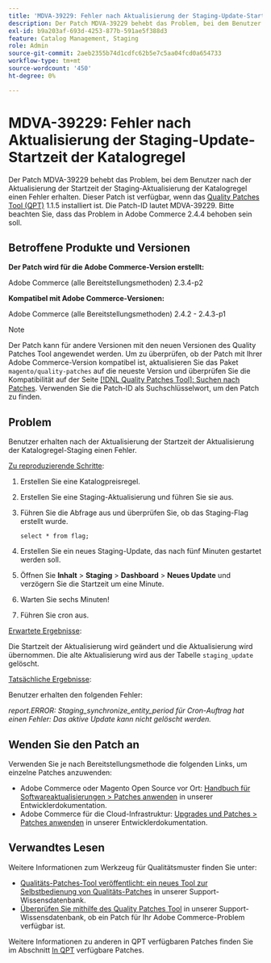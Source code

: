 ```yaml
---
title: 'MDVA-39229: Fehler nach Aktualisierung der Staging-Update-Startzeit der Katalogregel'
description: Der Patch MDVA-39229 behebt das Problem, bei dem Benutzer nach der Aktualisierung der Startzeit der Staging-Aktualisierung der Katalogregel einen Fehler erhalten. Dieser Patch ist verfügbar, wenn das [Quality Patches Tool (QPT)](https://experienceleague.adobe.com/en/docs/commerce-operations/upgrade-guide/patches/overview) 1.1.5 installiert ist. Die Patch-ID lautet MDVA-39229. Bitte beachten Sie, dass das Problem in Adobe Commerce 2.4.4 behoben sein soll.
exl-id: b9a203af-693d-4253-877b-591ae5f388d3
feature: Catalog Management, Staging
role: Admin
source-git-commit: 2aeb2355b74d1cdfc62b5e7c5aa04fcd0a654733
workflow-type: tm+mt
source-wordcount: '450'
ht-degree: 0%

---
```


# MDVA-39229: Fehler nach Aktualisierung der Staging-Update-Startzeit der Katalogregel

Der Patch MDVA-39229 behebt das Problem, bei dem Benutzer nach der Aktualisierung der Startzeit der Staging-Aktualisierung der Katalogregel einen Fehler erhalten. Dieser Patch ist verfügbar, wenn das [Quality Patches Tool (QPT)](https://experienceleague.adobe.com/en/docs/commerce-operations/upgrade-guide/patches/overview) 1.1.5 installiert ist. Die Patch-ID lautet MDVA-39229. Bitte beachten Sie, dass das Problem in Adobe Commerce 2.4.4 behoben sein soll.

## Betroffene Produkte und Versionen

**Der Patch wird für die Adobe Commerce-Version erstellt:**

Adobe Commerce (alle Bereitstellungsmethoden) 2.3.4-p2

**Kompatibel mit Adobe Commerce-Versionen:**

Adobe Commerce (alle Bereitstellungsmethoden) 2.4.2 - 2.4.3-p1

>[!NOTE]
>
>Der Patch kann für andere Versionen mit den neuen Versionen des Quality Patches Tool angewendet werden. Um zu überprüfen, ob der Patch mit Ihrer Adobe Commerce-Version kompatibel ist, aktualisieren Sie das Paket `magento/quality-patches` auf die neueste Version und überprüfen Sie die Kompatibilität auf der Seite [[!DNL Quality Patches Tool]: Suchen nach Patches](https://experienceleague.adobe.com/tools/commerce-quality-patches/index.html). Verwenden Sie die Patch-ID als Suchschlüsselwort, um den Patch zu finden.

## Problem

Benutzer erhalten nach der Aktualisierung der Startzeit der Aktualisierung der Katalogregel-Staging einen Fehler.

<u>Zu reproduzierende Schritte</u>:

1. Erstellen Sie eine Katalogpreisregel.
1. Erstellen Sie eine Staging-Aktualisierung und führen Sie sie aus.
1. Führen Sie die Abfrage aus und überprüfen Sie, ob das Staging-Flag erstellt wurde.


   `select * from flag;`


1. Erstellen Sie ein neues Staging-Update, das nach fünf Minuten gestartet werden soll.
1. Öffnen Sie **Inhalt** > **Staging** > **Dashboard** > **Neues Update** und verzögern Sie die Startzeit um eine Minute.
1. Warten Sie sechs Minuten!
1. Führen Sie cron aus.

<u>Erwartete Ergebnisse</u>:

Die Startzeit der Aktualisierung wird geändert und die Aktualisierung wird übernommen. Die alte Aktualisierung wird aus der Tabelle `staging_update` gelöscht.

<u>Tatsächliche Ergebnisse</u>:

Benutzer erhalten den folgenden Fehler:

*report.ERROR: Staging_synchronize_entity_period für Cron-Auftrag hat einen Fehler: Das aktive Update kann nicht gelöscht werden.*

## Wenden Sie den Patch an

Verwenden Sie je nach Bereitstellungsmethode die folgenden Links, um einzelne Patches anzuwenden:

* Adobe Commerce oder Magento Open Source vor Ort: [Handbuch für Softwareaktualisierungen > Patches anwenden](https://experienceleague.adobe.com/en/docs/commerce-operations/tools/quality-patches-tool/usage) in unserer Entwicklerdokumentation.
* Adobe Commerce für die Cloud-Infrastruktur: [Upgrades und Patches > Patches anwenden](https://experienceleague.adobe.com/en/docs/commerce-cloud-service/user-guide/develop/upgrade/apply-patches) in unserer Entwicklerdokumentation.

## Verwandtes Lesen

Weitere Informationen zum Werkzeug für Qualitätsmuster finden Sie unter:

* [Qualitäts-Patches-Tool veröffentlicht: ein neues Tool zur Selbstbedienung von Qualitäts-Patches](/help/announcements/adobe-commerce-announcements/magento-quality-patches-released-new-tool-to-self-serve-quality-patches.md) in unserer Support-Wissensdatenbank.
* [Überprüfen Sie mithilfe des Quality Patches Tool](/help/support-tools/patches-available-in-qpt-tool/check-patch-for-magento-issue-with-magento-quality-patches.md) in unserer Support-Wissensdatenbank, ob ein Patch für Ihr Adobe Commerce-Problem verfügbar ist.

Weitere Informationen zu anderen in QPT verfügbaren Patches finden Sie im Abschnitt [In QPT](https://support.magento.com/hc/en-us/sections/360010506631-Patches-available-in-QPT-tool-) verfügbare Patches.
